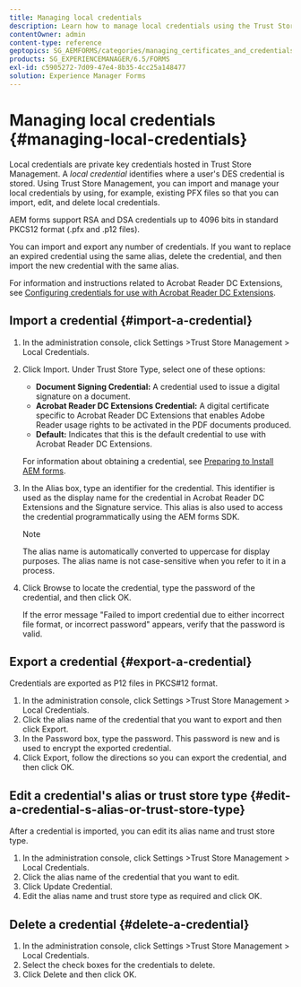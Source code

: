 ```yaml
---
title: Managing local credentials
description: Learn how to manage local credentials using the Trust Store Management. AEM forms support RSA and DSA credentials in standard PKCS12 form.
contentOwner: admin
content-type: reference
geptopics: SG_AEMFORMS/categories/managing_certificates_and_credentials
products: SG_EXPERIENCEMANAGER/6.5/FORMS
exl-id: c5905272-7d09-47e4-8b35-4cc25a148477
solution: Experience Manager Forms
---
```

# Managing local credentials {#managing-local-credentials}

Local credentials are private key credentials hosted in Trust Store Management. A *local credential* identifies where a user's DES credential is stored. Using Trust Store Management, you can import and manage your local credentials by using, for example, existing PFX files so that you can import, edit, and delete local credentials.

AEM forms support RSA and DSA credentials up to 4096 bits in standard PKCS12 format (.pfx and .p12 files).

You can import and export any number of credentials. If you want to replace an expired credential using the same alias, delete the credential, and then import the new credential with the same alias.

For information and instructions related to Acrobat Reader DC Extensions, see [Configuring credentials for use with Acrobat Reader DC Extensions](/help/forms/using/admin-help/configuring-credentials-acrobat-reader-dc.md#configuring-credentials-for-use-with-acrobat-reader-dc-extensions).

## Import a credential {#import-a-credential}

1. In the administration console, click Settings &gt;Trust Store Management &gt; Local Credentials.
1. Click Import. Under Trust Store Type, select one of these options:

    * **Document Signing Credential:** A credential used to issue a digital signature on a document.
    * **Acrobat Reader DC Extensions Credential:** A digital certificate specific to Acrobat Reader DC Extensions that enables Adobe Reader usage rights to be activated in the PDF documents produced.
    * **Default:** Indicates that this is the default credential to use with Acrobat Reader DC Extensions.

   For information about obtaining a credential, see [Preparing to Install AEM forms](https://helpx.adobe.com/pdf/aem-forms/6-3/prepare-install-single-server.pdf).

1. In the Alias box, type an identifier for the credential. This identifier is used as the display name for the credential in Acrobat Reader DC Extensions and the Signature service. This alias is also used to access the credential programmatically using the AEM forms SDK.

   >[!NOTE]
   >
   >The alias name is automatically converted to uppercase for display purposes. The alias name is not case-sensitive when you refer to it in a process.

1. Click Browse to locate the credential, type the password of the credential, and then click OK.

   If the error message "Failed to import credential due to either incorrect file format, or incorrect password" appears, verify that the password is valid.

## Export a credential {#export-a-credential}

Credentials are exported as P12 files in PKCS#12 format.

1. In the administration console, click Settings &gt;Trust Store Management &gt; Local Credentials.
1. Click the alias name of the credential that you want to export and then click Export.
1. In the Password box, type the password. This password is new and is used to encrypt the exported credential.
1. Click Export, follow the directions so you can export the credential, and then click OK.

## Edit a credential's alias or trust store type {#edit-a-credential-s-alias-or-trust-store-type}

After a credential is imported, you can edit its alias name and trust store type.

1. In the administration console, click Settings &gt;Trust Store Management &gt; Local Credentials.
1. Click the alias name of the credential that you want to edit.
1. Click Update Credential.
1. Edit the alias name and trust store type as required and click OK.

## Delete a credential {#delete-a-credential}

1. In the administration console, click Settings &gt;Trust Store Management &gt; Local Credentials.
1. Select the check boxes for the credentials to delete.
1. Click Delete and then click OK.
